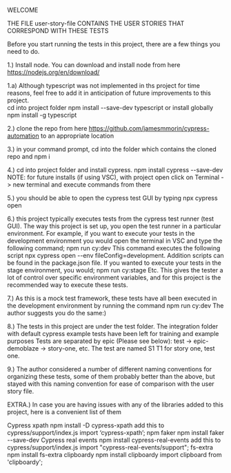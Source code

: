 WELCOME

THE FILE user-story-file CONTAINS THE USER STORIES THAT CORRESPOND WITH THESE TESTS

Before you start running the tests in this project, there are a few things you need to do. 

1.) Install node. 
    You can download and install node from here https://nodejs.org/en/download/

1.a) Although typescript was not implemented in ths project for time reasons, feel free to add it in anticipation of future improvements to this project.  
    cd into project folder
    npm install --save-dev typescript
    or install globally
    npm install -g typescript

2.) clone the repo from here https://github.com/jamesmmorin/cypress-automation to an appropriate location

3.) in your command prompt, cd into the folder which contains the cloned repo and 
    npm i

4.) cd into project folder and install cypress. 
    npm install cypress --save-dev
NOTE: for future installs (if using VSC), with project open click on Terminal -> new terminal and execute commands from there

5.) you should be able to open the cypress test GUI by typing npx cypress open

6.) this project typically executes tests from the cypress test runner (test GUI). The way this project is set up, you open the test runner in a particular environment. For example, if you want to execute your tests in the development environment you would open the terminal in VSC and type the following command;
    npm run cy:dev
This command executes the following script npx cypress open --env fileConfig=development. Addition scripts can be found in the 
package.json file. 
If you wanted to execute your tests in the stage environment, you would;
    npm run cy:stage
Etc. This gives the tester a lot of control over specific environment variables, and for this project is the recommended way to execute these tests. 

7.) As this is a mock test framework, these tests have all been executed in the development environment by running the command
    npm run cy:dev
The author suggests you do the same:)

8.) The tests in this project are under the test folder. 
    The integration folder with default cypress example tests have been left for training and example purposes
Tests are separated by epic (Please see below): 
    test -> epic-demoblaze -> story-one, etc. 
The test are named S1 T1 for story one, test one. 

9.) The author considered a number of different naming conventions for organizing these tests, some of them probably better than the above, but stayed with this naming convention for ease of comparison with the user story file. 

EXTRA.) In case you are having issues with any of the libraries added to this project, here is a convenient list of them

Cypress xpath
    npm install -D cypress-xpath
    add this to cypress/support/index.js
    import ‘cypress-xpath’;
npm faker
    npm install faker --save-dev
Cypress real events
    npm install cypress-real-events
    add this to cypress/support/index.js
    import "cypress-real-events/support";
fs-extra
    npm install fs-extra
clipboardy
    npm install clipboardy
    import clipboard from 'clipboardy';


